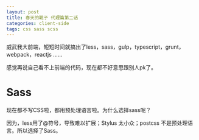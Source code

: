 ```yaml
---
layout: post
title: 春天的靴子 代理篇第二话
categories: client-side
tags: css sass scss
---
```


威武我大前端，短短时间就搞出了less，sass，gulp，typescript，grunt，webpack，reactjs ……

感觉再说自己看不上前端的代码，现在都不好意思跟别人pk了。

# Sass

现在都不写CSS啦，都用预处理语言啦。为什么选择sass呢？

因为，less用了@符号，导致难以扩展；Stylus 太小众；postcss 不是预处理语言。所以选择了Sass。

